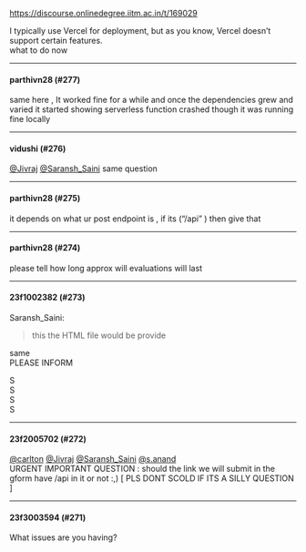 https://discourse.onlinedegree.iitm.ac.in/t/169029

I typically use Vercel for deployment, but as you know, Vercel doesn’t support certain features.<br/>
what to do now</p><hr>

<h4>parthivn28 (#277)</h4>
<p>same here , It worked fine for a while and once the dependencies grew and varied it started showing serverless function crashed though it was running fine locally</p><hr>

<h4>vidushi (#276)</h4>
<p><a class="mention" href="/u/jivraj">@Jivraj</a> <a class="mention" href="/u/saransh_saini">@Saransh_Saini</a> same question</p><hr>

<h4>parthivn28 (#275)</h4>
<p>it depends on what ur post endpoint is , if its (“/api” ) then give that</p><hr>

<h4>parthivn28 (#274)</h4>
<p>please tell how long approx will evaluations will last</p><hr>

<h4>23f1002382 (#273)</h4>
<aside class="quote group-ds-students" data-post="267" data-topic="169029" data-username="Saransh_Saini">
<div class="title">
<div class="quote-controls"></div>
 Saransh_Saini:</div>
<blockquote>
<p>this the HTML file would be provide</p>
</blockquote>
</aside>
<p>same<br/>
PLEASE INFORM</p>
<p>S<br/>
S<br/>
S<br/>
S</p><hr>

<h4>23f2005702 (#272)</h4>
<p><a class="mention" href="/u/carlton">@carlton</a> <a class="mention" href="/u/jivraj">@Jivraj</a> <a class="mention" href="/u/saransh_saini">@Saransh_Saini</a> <a class="mention" href="/u/s.anand">@s.anand</a><br/>
URGENT IMPORTANT QUESTION : should the link we will submit in the gform have /api in it or not :,) [ PLS DONT SCOLD IF ITS A SILLY QUESTION ]</p><hr>

<h4>23f3003594 (#271)</h4>
<p>What issues are you having?